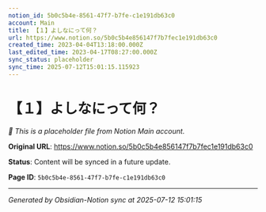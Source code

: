 ```yaml
---
notion_id: 5b0c5b4e-8561-47f7-b7fe-c1e191db63c0
account: Main
title: 【１】よしなにって何？
url: https://www.notion.so/5b0c5b4e856147f7b7fec1e191db63c0
created_time: 2023-04-04T13:18:00.000Z
last_edited_time: 2023-04-17T08:27:00.000Z
sync_status: placeholder
sync_time: 2025-07-12T15:01:15.115923
---
```


# 【１】よしなにって何？

*🔄 This is a placeholder file from Notion Main account.*

**Original URL**: https://www.notion.so/5b0c5b4e856147f7b7fec1e191db63c0

**Status**: Content will be synced in a future update.

**Page ID**: `5b0c5b4e-8561-47f7-b7fe-c1e191db63c0`

---

*Generated by Obsidian-Notion sync at 2025-07-12 15:01:15*

